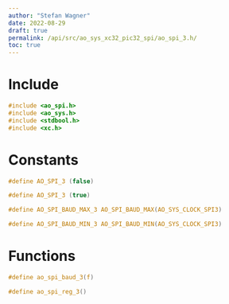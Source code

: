 ```yaml
---
author: "Stefan Wagner"
date: 2022-08-29
draft: true
permalink: /api/src/ao_sys_xc32_pic32_spi/ao_spi_3.h/
toc: true
---
```


# Include

```c
#include <ao_spi.h>
#include <ao_sys.h>
#include <stdbool.h>
#include <xc.h>
```

# Constants

```c
#define AO_SPI_3 (false)
```

```c
#define AO_SPI_3 (true)
```

```c
#define AO_SPI_BAUD_MAX_3 AO_SPI_BAUD_MAX(AO_SYS_CLOCK_SPI3)
```

```c
#define AO_SPI_BAUD_MIN_3 AO_SPI_BAUD_MIN(AO_SYS_CLOCK_SPI3)
```

# Functions

```c
#define ao_spi_baud_3(f)
```

```c
#define ao_spi_reg_3()
```
